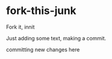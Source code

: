 # fork-this-junk
Fork it, innit

Just adding some text, making a commit.

committing new changes here